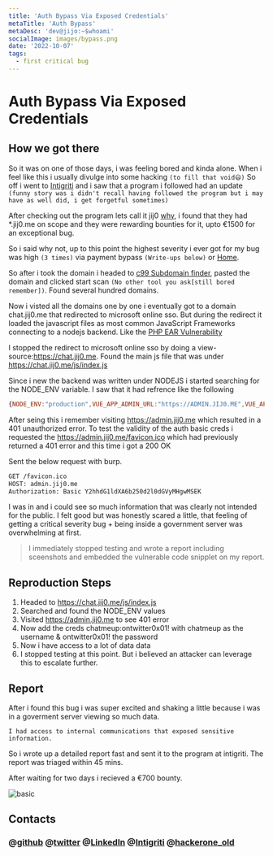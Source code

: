 ```yaml
---
title: 'Auth Bypass Via Exposed Credentials'
metaTitle: 'Auth Bypass'
metaDesc: 'dev@jijo:~$whoami'
socialImage: images/bypass.png
date: '2022-10-07'
tags:
  - first critical bug
---
```


# Auth Bypass Via Exposed Credentials

## How we got there

So it was on one of those days, i was feeling bored and kinda alone. When i feel like this i usually divulge into some hacking `(to fill that void😃)`
So off i went to [Intigriti](https://app.intigriti.com/researcher) and i saw that a program i followed had an update `(funny story was i didn't recall having followed the program but i may have as well did, i get forgetful sometimes)`

After checking out the program lets call it jij0 [why](/post/why), i found that they had *.jij0.me on scope and they were rewarding bounties for it, upto €1500 for an exceptional bug.

So i said why not, up to this point the highest severity i ever got for my bug was high `(3 times)` via payment bypass `(Write-ups below)` or [Home](/).  

So after i took the domain i headed to [c99 Subdomain finder](https://subdomainfinder.c99.nl/index.php), pasted the domain and clicked start scan `(No other tool you ask[still bored remember])`. Found several hundred domains.

Now i visted all the domains one by one i eventually got to a domain chat.jij0.me that redirected to microsoft online sso. But during the redirect it loaded the javascript files as most common JavaScript Frameworks connecting to a nodejs backend. Like the [PHP EAR Vulnerability](https://owasp.org/www-community/attacks/Execution_After_Redirect_(EAR))

I stopped the redirect to microsoft online sso by doing a view-source:<https://chat.jij0.me>. Found the main js file that was under <https://chat.jij0.me/js/index.js>

Since i new the backend was written under NODEJS i started searching for the NODE_ENV variable. I saw that it had refrence like the following

```javascript
{NODE_ENV:"production",VUE_APP_ADMIN_URL:"https://ADMIN.JIJ0.ME",VUE_APP_VLS_BASIC_AUTH:"Basic Y2hhdG1ldXA6b250d2l0dGVyMHgwMSEK",VUE_APP_ENV:"PROD",VUE_APP_USEBOUNCER_API_KEY:"AKGjgdkgailgilutyuiqwkJGIKGiwegyw0",VUE_APP_VERSION:"1.33.7",BASE_URL:"/"}
```

After seing this i remember visiting <https://admin.jij0.me> which resulted in a 401 unauthorized error. To test the validity of the auth basic creds i requested the <https://admin.jij0.me/favicon.ico> which had previously returned a 401 error and this time i got a 200 OK

Sent the below request with burp.
```bash
GET /favicon.ico
HOST: admin.jij0.me
Authorization: Basic Y2hhdG1ldXA6b250d2l0dGVyMHgwMSEK
```

I was in and i could see so much information that was clearly not intended for the public. I felt good but was honestly scared a little, that feeling of getting a critical severity bug + being inside a government server was overwhelming at first.

>I immediately stopped testing and wrote a report including sceenshots and embedded the vulnerable code snipplet on my report.

## Reproduction Steps

1. Headed to <https://chat.jij0.me/js/index.js>
2. Searched and found the NODE_ENV values
3. Visited <https://admin.jij0.me> to see 401 error
4. Now add the creds chatmeup:ontwitter0x01! with chatmeup as the username & ontwitter0x01! the password
6. Now i have access to a lot of data data
7. I stopped testing at this point. But i believed an attacker can leverage this to escalate further.

## Report

After i found this bug i was super excited and shaking a little because i was in a goverment server viewing so much data.

`
I had access to internal communications that exposed sensitive information.
`

So i wrote up a detailed report fast and sent it to the program at intigriti. The report was triaged within 45 mins.

After waiting for two days i recieved a €700 bounty.

![basic](/images/basic.png)

## Contacts

### @[github](https://github.com/crypt0g30rgy)		@[twitter](https://twitter.com/crypt0g30rgy)	@[LinkedIn](https://www.linkedin.com/in/george-maina-waithaka-95a465214/)   @[Intigriti](https://app.intigriti.com/profile/g30rgyth3d4rk) @[hackerone_old](https://hackerone.com/crypt0p3n3tr4t0r?type=user)
